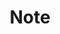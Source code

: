---
title: "Note"
description: "Record something I think is good to share with everyone, and also for me to review these technologies when I forget it"
style:
  background: "#fa8d22"
  color: "#353739"
---